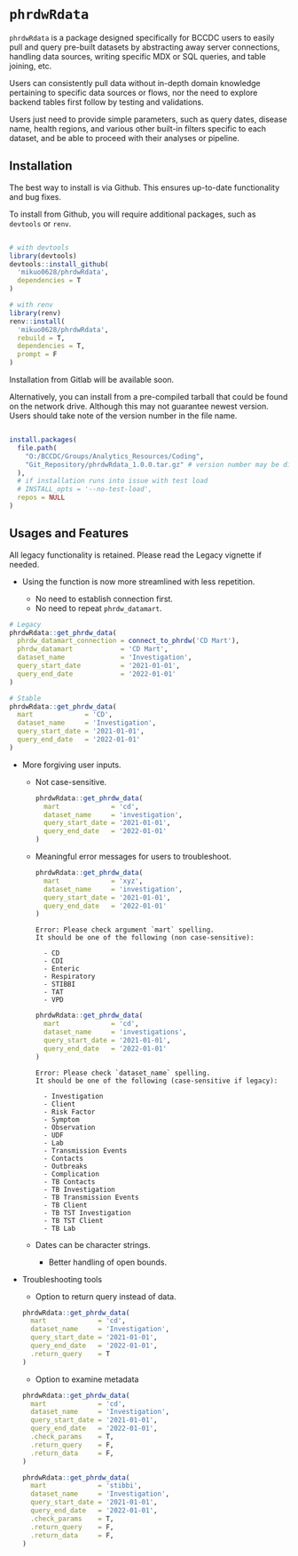 
<!-- README.md is generated from README.Rmd. Please edit that file -->

# `phrdwRdata`

<!-- badges: start -->
<!-- badges: end -->

`phrdwRdata` is a package designed specifically for BCCDC users to
easily pull and query pre-built datasets by abstracting away server
connections, handling data sources, writing specific MDX or SQL queries,
and table joining, etc.

Users can consistently pull data without in-depth domain knowledge
pertaining to specific data sources or flows, nor the need to explore
backend tables first follow by testing and validations.

Users just need to provide simple parameters, such as query dates,
disease name, health regions, and various other built-in filters
specific to each dataset, and be able to proceed with their analyses or
pipeline.

## Installation

The best way to install is via Github. This ensures up-to-date
functionality and bug fixes.

To install from Github, you will require additional packages, such as
`devtools` or `renv`.

``` r

# with devtools
library(devtools)
devtools::install_github(
  'mikuo0628/phrdwRdata',
  dependencies = T
)

# with renv
library(renv)
renv::install(
  'mikuo0628/phrdwRdata',
  rebuild = T,
  dependencies = T,
  prompt = F
)
```

Installation from Gitlab will be available soon.

Alternatively, you can install from a pre-compiled tarball that could be
found on the network drive. Although this may not guarantee newest
version. Users should take note of the version number in the file name.

``` r

install.packages(
  file.path(
    "O:/BCCDC/Groups/Analytics_Resources/Coding",
    "Git_Repository/phrdwRdata_1.0.0.tar.gz" # version number may be different
  ),
  # if installation runs into issue with test load
  # INSTALL_opts = '--no-test-load', 
  repos = NULL
)
```

## Usages and Features

All legacy functionality is retained. Please read the Legacy vignette if
needed.

- Using the function is now more streamlined with less repetition.

  - No need to establish connection first.
  - No need to repeat `phrdw_datamart`.

``` r
# Legacy
phrdwRdata::get_phrdw_data(
  phrdw_datamart_connection = connect_to_phrdw('CD Mart'),
  phrdw_datamart            = 'CD Mart',
  dataset_name              = 'Investigation',
  query_start_date          = '2021-01-01',
  query_end_date            = '2022-01-01'
)

# Stable
phrdwRdata::get_phrdw_data(
  mart             = 'CD',
  dataset_name     = 'Investigation',
  query_start_date = '2021-01-01',
  query_end_date   = '2022-01-01'
)
```

- More forgiving user inputs.

  - Not case-sensitive.

    ``` r
    phrdwRdata::get_phrdw_data(
      mart             = 'cd', 
      dataset_name     = 'investigation',
      query_start_date = '2021-01-01',
      query_end_date   = '2022-01-01'
    )
    ```

  - Meaningful error messages for users to troubleshoot.

    ``` r
    phrdwRdata::get_phrdw_data(
      mart             = 'xyz', 
      dataset_name     = 'investigation',
      query_start_date = '2021-01-01',
      query_end_date   = '2022-01-01'
    )
    ```

        Error: Please check argument `mart` spelling.
        It should be one of the following (non case-sensitive):

          - CD
          - CDI
          - Enteric
          - Respiratory
          - STIBBI
          - TAT
          - VPD

    ``` r
    phrdwRdata::get_phrdw_data(
      mart             = 'cd', 
      dataset_name     = 'investigations',
      query_start_date = '2021-01-01',
      query_end_date   = '2022-01-01'
    )
    ```

        Error: Please check `dataset_name` spelling.
        It should be one of the following (case-sensitive if legacy):

          - Investigation
          - Client
          - Risk Factor
          - Symptom
          - Observation
          - UDF
          - Lab
          - Transmission Events
          - Contacts
          - Outbreaks
          - Complication
          - TB Contacts
          - TB Investigation
          - TB Transmission Events
          - TB Client
          - TB TST Investigation
          - TB TST Client
          - TB Lab

  - Dates can be character strings.

    - Better handling of open bounds.

- Troubleshooting tools

  - Option to return query instead of data.

  ``` r
  phrdwRdata::get_phrdw_data(
    mart             = 'cd',
    dataset_name     = 'Investigation',
    query_start_date = '2021-01-01',
    query_end_date   = '2022-01-01',
    .return_query    = T
  )
  ```

  - Option to examine metadata

  ``` r
  phrdwRdata::get_phrdw_data(
    mart             = 'cd',
    dataset_name     = 'Investigation',
    query_start_date = '2021-01-01',
    query_end_date   = '2022-01-01',
    .check_params    = T,
    .return_query    = F,
    .return_data     = F,
  )

  phrdwRdata::get_phrdw_data(
    mart             = 'stibbi',
    dataset_name     = 'Investigation',
    query_start_date = '2021-01-01',
    query_end_date   = '2022-01-01',
    .check_params    = T,
    .return_query    = F,
    .return_data     = F,
  )
  ```
